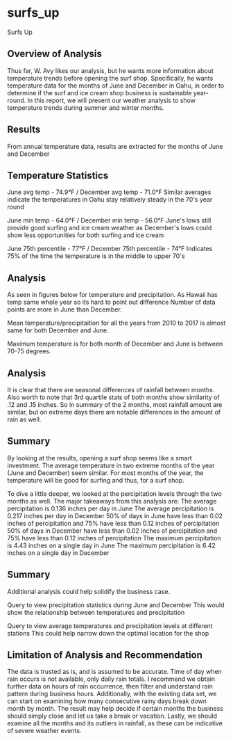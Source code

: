 # surfs_up

Surfs Up

## Overview of Analysis
Thus far, W. Avy likes our analysis, but he wants more information about temperature trends before opening the surf shop. Specifically, he wants temperature data for the months of June and December in Oahu, in order to determine if the surf and ice cream shop business is sustainable year-round. In this report, we will present our weather analysis to show temperature trends during summer and winter months.

## Results
From annual temperature data, results are extracted for the months of June and December

## Temperature Statistics

June avg temp - 74.9°F / December avg temp - 71.0°F
Similar averages indicate the temperatures in Oahu stay relatively steady in the 70's year round

June min temp - 64.0°F / December min temp - 56.0°F
June's lows still provide good surfing and ice cream weather as December's lows could show less opportunities for both surfing and ice cream

June 75th percentile - 77°F / December 75th percentile - 74°F
Indicates 75% of the time the temperature is in the middle to upper 70's

## Analysis
As seen in figures below for temperature and precipitation. As Hawaii has temp same whole year so its hard to point out difference Number of data points are more in June than December.

Mean temperature/precipitaition for all the years from 2010 to 2017 is almost same for both December and June.

Maximum temperature is for both month of December and June is between 70-75 degrees.

## Analysis
It is clear that there are seasonal differences of rainfall between months.
Also worth to note that 3rd quartile stats of both months show similarity of .12 and .15 inches.
So in summary of the 2 months, most rainfall amount are similar, but on extreme days there are notable differences in the amount of rain as well.

## Summary
By looking at the results, opening a surf shop seems like a smart investment. The average temperature in two extreme months of the year (June and December) seem similar. For most months of the year, the temperature will be good for surfing and thus, for a surf shop.

To dive a little deeper, we looked at the percipitation levels through the two months as well. The major takeaways from this analysis are:
The average percipitation is 0.136 inches per day in June
The average percipitation is 0.217 inches per day in December
50% of days in June have less than 0.02 inches of percipitation and 75% have less than 0.12 inches of percipitation
50% of days in December have less than 0.02 inches of percipitation and 75% have less than 0.12 inches of percipitation
The maximum percipitation is 4.43 inches on a single day in June
The maximum percipitation is 6.42 inches on a single day in December


## Summary
Additional analysis could help solidify the business case.

Query to view precipitation statistics during June and December
This would show the relationship between temperatures and precipitation

Query to view average temperatures and precipitation levels at different stations
This could help narrow down the optimal location for the shop


## Limitation of Analysis and Recommendation
The data is trusted as is, and is assumed to be accurate.
Time of day when rain occurs is not available, only daily rain totals.
I recommend we obtain further data on hours of rain occurrence, then filter and understand rain pattern during business hours.
Additionally, with the existing data set, we can start on examining how many consecutive rainy days break down month by month. The result may help decide if certain months the business should simply close and let us take a break or vacation.
Lastly, we should examine all the months and its outliers in rainfall, as these can be indicative of severe weather events.
